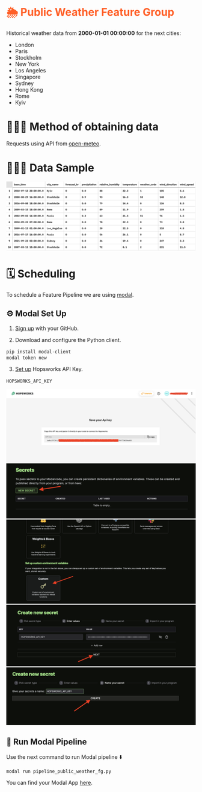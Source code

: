 # <span style="color:#ff5f27">🌦️ Public Weather Feature Group</span>

Historical weather data from **2000-01-01 00:00:00** for the next cities:
- London
- Paris
- Stockholm
- New York
- Los Angeles
- Singapore
- Sydney
- Hong Kong
- Rome
- Kyiv


# 🧙🏼‍♂️ Method of obtaining data
Requests using API from [open-meteo](https://open-meteo.com).


# 👨🏻‍🏫 Data Sample
![1.png](images/data_preview.png)


# 🗓️ Scheduling
To schedule a Feature Pipeline we are using [modal](https://modal.com/home).

## ⚙️ Modal Set Up
1. [Sign up](https://modal.com/signup) with your GitHub.

2. Download and configure the Python client.
```
pip install modal-client
modal token new
```

3. [Set up](https://modal.com/secrets) Hopsworks API Key.

`HOPSWORKS_API_KEY`

![2.png](images/api_key.png)
![3.png](images/secrets.png)
![4.png](images/custom_secret.png)
![5.png](images/creation1.png)
![6.png](images/creation2.png)

## 🚀 Run Modal Pipeline
Use the next command to run Modal pipeline ⬇️

`modal run pipeline_public_weather_fg.py`

You can find your Modal App [here](https://modal.com/apps).
